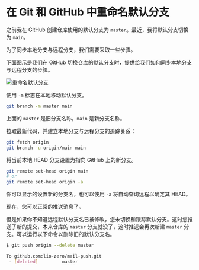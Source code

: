 # 在 Git 和 GitHub 中重命名默认分支

之前我在 GitHub 创建仓库使用的默认分支为 `master`。最近，我将默认分支切换为 `main`。

为了同步本地分支与远程分支，我们需要采取一些步骤。

下面图示是我们在 GitHub 切换仓库的默认分支时，提供给我们如何同步本地分支与远程分支的步骤。

![重命名默认分支](https://upload-images.jianshu.io/upload_images/18281896-0dc6ae649d923d99.png?imageMogr2/auto-orient/strip%7CimageView2/2/w/1240)

使用 `-m` 标志在本地移动默认分支。

```bash
git branch -m master main
```

上面的 `master` 是旧分支名称，`main` 是新分支名称。

拉取最新代码，并建立本地分支与远程分支的追踪关系：

```bash
git fetch origin
git branch -u origin/main main
```

将当前本地 HEAD 分支设置为指向 GitHub 上的新分支。

```bash
git remote set-head origin main
# or
git remote set-head origin -a
```

你可以显示的设置新的分支名，也可以使用 `-a` 将自动查询远程以确定其 HEAD。

现在，您可以正常的推送消息了。

但是如果你不知道远程默认分支名已被修改，您未切换和跟踪默认分支。这时您推送了新的提交，本来仓库的 `master` 分支就没了，这时推送会再次新建 `master` 分支。可以运行以下命令以删除旧的默认分支名。

```bash
$ git push origin --delete master

To github.com:lio-zero/mail-push.git
 - [deleted]         master
```
